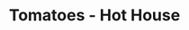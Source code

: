 ---
title: Tomatoes - Hot House
price: $87.78
description: In congue. Etiam justo. Etiam pretium iaculis justo.
image: https://dummyimage.com/100x250.png/dddddd/000000
---